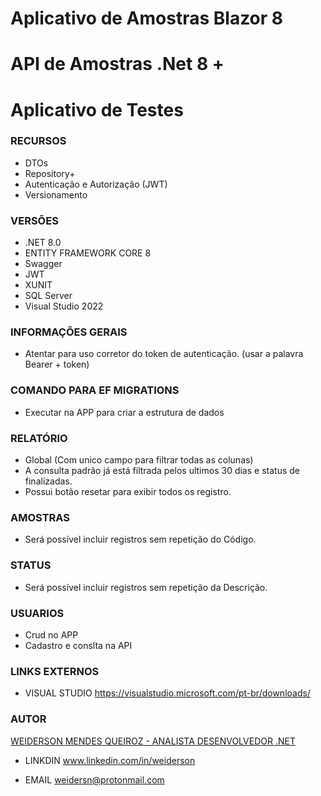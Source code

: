 # Aplicativo de Amostras Blazor 8
# API de Amostras .Net 8 + 
# Aplicativo de Testes


### RECURSOS
+ DTOs
+ Repository+ 
+ Autenticação e Autorização (JWT)
+ Versionamento

### VERSÕES
+ .NET 8.0
+ ENTITY FRAMEWORK CORE 8
+ Swagger
+ JWT
+ XUNIT
+ SQL Server
+ Visual Studio 2022

### INFORMAÇÕES GERAIS
+ Atentar para uso corretor do token de autenticação. (usar a palavra Bearer + token)

### COMANDO PARA EF MIGRATIONS
+ Executar na APP para criar a estrutura de dados

### RELATÓRIO
+ Global (Com unico campo para filtrar todas as colunas)
+ A consulta padrão  já está filtrada pelos ultimos 30 dias e status de finalizadas.
+ Possui botão resetar para exibir todos os registro.

### AMOSTRAS
+ Será possível incluir registros sem repetição do Código.


### STATUS
+ Será possível incluir registros sem repetição da Descrição. 

### USUARIOS
+ Crud no APP
+ Cadastro e conslta na API



### LINKS EXTERNOS

+ VISUAL STUDIO
https://visualstudio.microsoft.com/pt-br/downloads/


### AUTOR
<ins>WEIDERSON MENDES QUEIROZ - ANALISTA DESENVOLVEDOR .NET</ins>

+ LINKDIN
www.linkedin.com/in/weiderson

+ EMAIL
weidersn@protonmail.com
